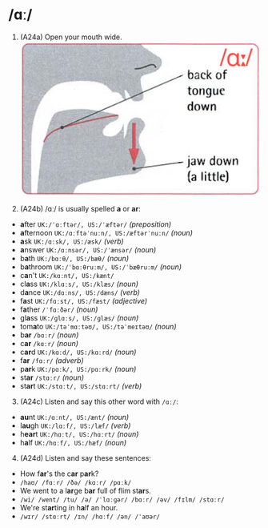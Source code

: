 # /ɑː/

1. (A24a) Open your mouth wide.  
![ɑː](https://raw.githubusercontent.com/thanhduongvs/ipa/main/images/05_nguyen-am-ɑː.png)

2. (A24b) /ɑː/ is usually spelled **a** or **ar**:
- **a**fter `UK:/ˈɑːftər/, US:/ˈæftər/` *(preposition)*
- **a**fternoon `UK:/ɑːftəˈnuːn/, US:/æftərˈnuːn/` *(noun)*
- **a**sk `UK:/ɑːsk/, US:/æsk/` *(verb)*
- **a**nswer `UK:/ɑːnsər/, US:/ˈænsər/` *(noun)*
- b**a**th `UK:/bɑːθ/, US:/bæθ/` *(noun)*
- b**a**throom `UK:/ˈbɑːθruːm/, US:/ˈbæθruːm/` *(noun)*
- c**a**n't `UK:/kɑːnt/, US:/kænt/`
- cl**a**ss `UK:/klɑːs/, US:/klæs/` *(noun)*
- d**a**nce `UK:/dɑːns/, US:/dæns/` *(verb)*
- f**a**st `UK:/fɑːst/, US:/fæst/` *(adjective)*
- f**a**ther `/ˈfɑːðər/` *(noun)*
- gl**a**ss `UK:/ɡlɑːs/, US:/ɡlæs/` *(noun)*
- tom**a**to `UK:/təˈmɑːtəʊ/, US:/təˈmeɪtəʊ/` *(noun)*
- b**ar** `/bɑːr/` *(noun)*
- c**ar** `/kɑːr/` *(noun)*
- c**ar**d `UK:/kɑːd/, US:/kɑːrd/` *(noun)*
- f**ar** `/fɑːr/` *(adverb)*
- p**ar**k `UK:/pɑːk/, US:/pɑːrk/` *(noun)*
- st**ar** `/stɑːr/` *(noun)*
- st**ar**t `UK:/stɑːt/, US:/stɑːrt/` *(verb)*

3. (A24c) Listen and say this other word with `/ɑː/`:
- **au**nt `UK:/ɑːnt/, US:/ænt/` *(noun)*
- l**au**gh `UK:/lɑːf/, US:/læf/` *(verb)*
- h**ear**t `UK:/hɑːt/, US:/hɑːrt/` *(noun)*
- h**a**lf `UK:/hɑːf/, US:/hæf/` *(noun)*

4. (A24d) Listen and say these sentences:
- How f**ar**'s the c**ar** p**ar**k?
- `/haʊ/ /fɑːr/ /ðə/ /kɑːr/ /pɑːk/`
- We went to a l**ar**ge b**ar** full of flim st**ar**s.
- `/wi/ /went/ /tu/ /ə/ /ˈlɑːɡər/ /bɑːr/ /əv/ /fɪlm/ /stɑːr/`
- We're st**ar**ting in h**a**lf an hour.
- `/wɪr/ /stɑːrt/ /ɪn/ /hɑːf/ /ən/ /ˈaʊər/`